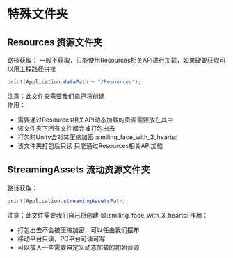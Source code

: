 # 特殊文件夹
## Resources 资源文件夹
路径获取：  一般不获取，只能使用Resources相关API进行加载，如果硬要获取可以用工程路径拼接  
``` C# linenums="1"
print(Application.dataPath + "/Resources");
```
注意：此文件夹需要我们自己将创建  
作用： 

- 需要通过Resources相关API动态加载的资源需要放在其中
- 该文件夹下所有文件都会被打包出去
- 打包时Unity会对其压缩加密 :smiling_face_with_3_hearts:
- 该文件夹打包后只读 只能通过Resources相关API加载

## StreamingAssets 流动资源文件夹
路径获取：
``` C#
print(Application.streamingAssetsPath);
```
注意：此文件需要我们自己将创建 :smile::smiling_face_with_3_hearts:
作用：

- 打包出去不会被压缩加密，可以任由我们摆布
- 移动平台只读，PC平台可读可写
- 可以放入一些需要自定义动态加载的初始资源

